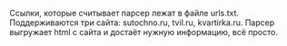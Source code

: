 Ссылки, которые считывает парсер лежат в файле urls.txt. Поддерживаются три сайта: sutochno.ru, tvil.ru, kvartirka.ru. Парсер выгружает html с сайта и достаёт нужную информацию, всё просто.